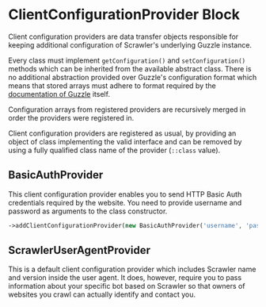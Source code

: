 # ClientConfigurationProvider Block
Client configuration providers are data transfer objects responsible
for keeping additional configuration of Scrawler's underlying Guzzle
instance.

Every class must implement `getConfiguration()` and `setConfiguration()`
methods which can be inherited from the available abstract class. There
is no additional abstraction provided over Guzzle's configuration format
which means that stored arrays must adhere to format required by the
[documentation of Guzzle][guzzle-docs] itself.

Configuration arrays from registered providers are recursively merged
in order the providers were registered in.

Client configuration providers are registered as usual, by providing
an object of class implementing the valid interface and can be removed
by using a fully qualified class name of the provider (`::class` value).

## BasicAuthProvider
This client configuration provider enables you to send HTTP Basic Auth
credentials required by the website. You need to provide username and
password as arguments to the class constructor.

```php
->addClientConfigurationProvider(new BasicAuthProvider('username', 'password'))
```

## ScrawlerUserAgentProvider
This is a default client configuration provider which includes Scrawler
name and version inside the user agent. It does, however, require you to
pass information about your specific bot based on Scrawler so that owners
of websites you crawl can actually identify and contact you.

[guzzle-docs]: http://docs.guzzlephp.org/en/stable/request-options.html
